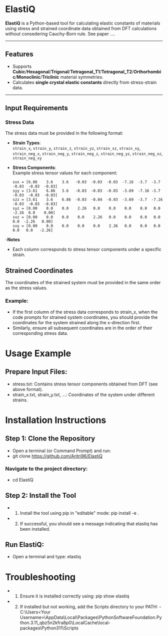 # ElastiQ

**ElastiQ** is a Python-based tool for calculating elastic constants of materials using stress and strained coordinate data obtained from DFT calculations without consedering Cauchy-Born rule. See paper ....

---

## Features

- Supports **Cubic**/**Hexagonal**/**Trigonal**/**Tetragonal_T1**/**Tetragonal_T2**/**Orthorhombic**/**Monoclinic**/**Triclinic** material symmetries.
- Calculates **single crystal elastic constants** directly from stress-strain data.

---

## Input Requirements

### Stress Data
The stress data must be provided in the following format:

- **Strain Types**:  
  `strain_x`, `strain_y`, `strain_z`, `strain_yz`, `strain_xz`, `strain_xy`,  
  `strain_neg_x`, `strain_neg_y`, `strain_neg_z`, `strain_neg_yz`, `strain_neg_xz`, `strain_neg_xy`

- **Stress Components**:  
  Example stress tensor values for each component:
  ```text
  sxx = [6.86    3.6    3.6   -0.03  -0.03  -0.03  -7.16  -3.7  -3.7  -0.03  -0.03  -0.03]
  syy = [3.61    6.86   3.6   -0.03  -0.03  -0.03  -3.69  -7.16 -3.7  -0.03  -0.03  -0.03]
  szz = [3.61    3.6    6.86  -0.03  -0.04  -0.03  -3.69  -3.7  -7.16 -0.03  -0.03  -0.03]
  syz = [0.00    0.0    0.0    2.26   0.0    0.0    0.0    0.0   0.0   -2.26  0.0    0.00]
  sxz = [0.00    0.0    0.0    0.0    2.26   0.0    0.0    0.0   0.0    0.0  -2.26   0.00]
  sxy = [0.00    0.0    0.0    0.0    0.0    2.26   0.0    0.0   0.0    0.0   0.0   -2.26]
-**Notes**
- Each column corresponds to stress tensor components under a specific strain.

## Strained Coordinates
The coordinates of the strained system must be provided in the same order as the stress values.
### Example:
- If the first column of the stress data corresponds to strain_x, when the code prompts for strained system coordinates, you should provide the coordinates for the system strained along the x-direction first.
- Similarly, ensure all subsequent coordinates are in the order of their corresponding stress data.

# Usage Example
## Prepare Input Files:
- stress.txt: Contains stress tensor components obtained from DFT (see above format).
- strain_x.txt, strain_y.txt, ...: Coordinates of the system under different strains.

# Installation Instructions
## Step 1: Clone the Repository
- Open a terminal (or Command Prompt) and run:
- git clone https://github.com/Aritri96/ElastiQ

### Navigate to the project directory:
- cd ElastiQ
## Step 2: Install the Tool

 - 1. Install the tool using pip in "editable" mode:
 pip install -e .
- 2. If successful, you should see a message indicating that elastiq has been installed.

## Run ElastiQ:
- Open a terminal and type: elastiq

# Troubleshooting

- 1. Ensure it is installed correctly using: pip show elastiq
- 2. If installed but not working, add the Scripts directory to your PATH:
-C:\Users\<Your Username>\AppData\Local\Packages\PythonSoftwareFoundation.Python.3.11_qbz5n2kfra8p0\LocalCache\local-packages\Python311\Scripts
